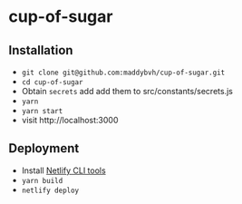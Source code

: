 # cup-of-sugar

## Installation

- `git clone git@github.com:maddybvh/cup-of-sugar.git`
- `cd cup-of-sugar`
- Obtain `secrets` add add them to src/constants/secrets.js
- `yarn`
- `yarn start`
- visit http://localhost:3000

## Deployment

- Install [Netlify CLI tools](https://docs.netlify.com/cli/get-started)
- `yarn build`
- `netlify deploy`
